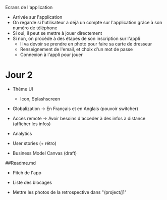 Ecrans de l'application

* Arrivée sur l'application  
* On regarde si l'utilisateur a déjà un compte sur l'application grâce à son numéro de téléphone
* Si oui, il peut se mettre à jouer directement
* Si non, on procède à des étapes de son inscription sur l'appli
    * Il va devoir se prendre en photo pour faire sa carte de dresseur
    * Renseignement de l'email, et choix d'un mot de passe
    * Connexion à l'appli pour jouer


# Jour 2
* Thème UI
	* Icon, Splashscreen
* Globalization -> En Français et en Anglais (pouvoir switcher)
* Accès remote -> Avoir besoins d'acceder à des infos à distance (afficher les infos)
* Analytics

* User stories (+ rétro)
* Business Model Canvas (draft)

##Readme.md
* Pitch de l'app
* Liste des blocages


* Mettre les photos de la retrospective dans "/project/j1"
